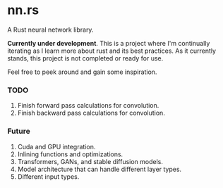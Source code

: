 # nn.rs
A Rust neural network library.  

**Currently under development**. This is a project where I'm continually iterating as I learn more about rust and its best practices.
As it currently stands, this project is not completed or ready for use.

Feel free to peek around and gain some inspiration.

### TODO
1. Finish forward pass calculations for convolution.
2. Finish backward pass calculations for convolution.

### Future
1. Cuda and GPU integration.
2. Inlining functions and optimizations.
3. Transformers, GANs, and stable diffusion models. 
4. Model architecture that can handle different layer types.
5. Different input types.
